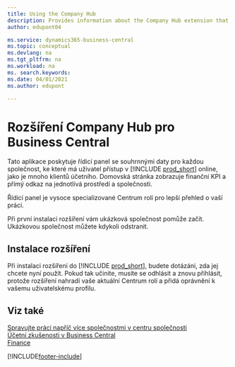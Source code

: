 ```yaml
---
title: Using the Company Hub
description: Provides information about the Company Hub extension that you can use to manage work across multiple companies in Business Central.
author: edupont04

ms.service: dynamics365-business-central
ms.topic: conceptual
ms.devlang: na
ms.tgt_pltfrm: na
ms.workload: na
ms. search.keywords: 
ms.date: 04/01/2021
ms.author: edupont

---
```

# Rozšíření Company Hub pro Business Central

Tato aplikace poskytuje řídicí panel se souhrnnými daty pro každou společnost, ke které má uživatel přístup v [!INCLUDE [prod_short](includes/prod_short.md)] online, jako je mnoho klientů účetního. Domovská stránka zobrazuje finanční KPI a přímý odkaz na jednotlivá prostředí a společnosti.

Řídicí panel je vysoce specializované Centrum rolí pro lepší přehled o vaší práci.

Při první instalaci rozšíření vám ukázková společnost pomůže začít. Ukázkovou společnost můžete kdykoli odstranit.

## Instalace rozšíření

Při instalaci rozšíření do [!INCLUDE [prod_short](includes/prod_short.md)], budete dotázáni, zda jej chcete nyní použít. Pokud tak učiníte, musíte se odhlásit a znovu přihlásit, protože rozšíření nahradí vaše aktuální Centrum rolí a přidá oprávnění k vašemu uživatelskému profilu.

## Viz také

[Spravujte práci napříč více společnostmi v centru společnosti](company-hub.md)  
[Účetní zkušenosti v Business Central](finance-accounting.md)  
[Finance](finance.md)


[!INCLUDE[footer-include](includes/footer-banner.md)]